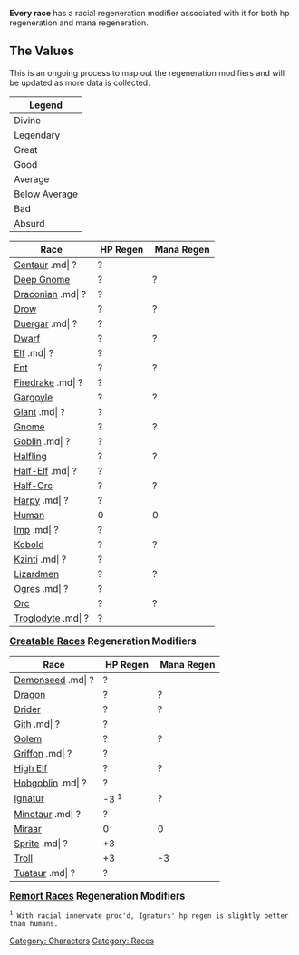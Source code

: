 **Every race** has a racial regeneration modifier associated with it for
both hp regeneration and mana regeneration.

## The Values

This is an ongoing process to map out the regeneration modifiers and
will be updated as more data is collected.

| Legend        |
|---------------|
| Divine        |
| Legendary     |
| Great         |
| Good          |
| Average       |
| Below Average |
| Bad           |
| Absurd        |

| Race                                        |  HP Regen |  Mana Regen |
|---------------------------------------------|-----------|-------------|
| [Centaur](Centaur "wikilink") .md\| ?       | ?         |             |
| [Deep Gnome](Deep_Gnome "wikilink")         | ?         | ?           |
| [Draconian](Draconian "wikilink") .md\| ?   | ?         |             |
| [Drow](Drow "wikilink")                     | ?         | ?           |
| [Duergar](Duergar "wikilink") .md\| ?       | ?         |             |
| [Dwarf](Dwarf "wikilink")                   | ?         | ?           |
| [Elf](Elf "wikilink") .md\| ?               | ?         |             |
| [Ent](Ent "wikilink")                       | ?         | ?           |
| [Firedrake](Firedrake "wikilink") .md\| ?   | ?         |             |
| [Gargoyle](Gargoyle "wikilink")             | ?         | ?           |
| [Giant](Giant "wikilink") .md\| ?           | ?         |             |
| [Gnome](Gnome "wikilink")                   | ?         | ?           |
| [Goblin](Goblin "wikilink") .md\| ?         | ?         |             |
| [Halfling](Halfling "wikilink")             | ?         | ?           |
| [Half-Elf](Half-Elf "wikilink") .md\| ?     | ?         |             |
| [Half-Orc](Half-Orc "wikilink")             | ?         | ?           |
| [Harpy](Harpy "wikilink") .md\| ?           | ?         |             |
| [Human](Human "wikilink")                   | 0         | 0           |
| [Imp](Imp "wikilink") .md\| ?               | ?         |             |
| [Kobold](Kobold "wikilink")                 | ?         | ?           |
| [Kzinti](Kzinti "wikilink") .md\| ?         | ?         |             |
| [Lizardmen](Lizardmen "wikilink")           | ?         | ?           |
| [Ogres](Ogres "wikilink") .md\| ?           | ?         |             |
| [Orc](Orc "wikilink")                       | ?         | ?           |
| [Troglodyte](Troglodyte "wikilink") .md\| ? | ?         |             |

<big>**[Creatable Races](:Category:_Creatable_Races.md "wikilink")
Regeneration Modifiers**</big>

<div style="clear: both;">
</div>

  

| Race                                      |  HP Regen       |  Mana Regen |
|-------------------------------------------|-----------------|-------------|
| [Demonseed](Demonseed "wikilink") .md\| ? | ?               |             |
| [Dragon](Dragon "wikilink")               | ?               | ?           |
| [Drider](Driders.md "wikilink")           | ?               | ?           |
| [Gith](Gith "wikilink") .md\| ?           | ?               |             |
| [Golem](Golem "wikilink")                 | ?               | ?           |
| [Griffon](Griffon "wikilink") .md\| ?     | ?               |             |
| [High Elf](High_Elf "wikilink")           | ?               | ?           |
| [Hobgoblin](Hobgoblin "wikilink") .md\| ? | ?               |             |
| [Ignatur](Ignatur "wikilink")             | -3 <sup>1</sup> | ?           |
| [Minotaur](Minotaur "wikilink") .md\| ?   | ?               |             |
| [Miraar](Miraar "wikilink")               | 0               | 0           |
| [Sprite](Sprite "wikilink") .md\| ?       | +3              |             |
| [Troll](Troll "wikilink")                 | +3              | -3          |
| [Tuataur](Tuataur "wikilink") .md\| ?     | ?               |             |

<big>**[Remort Races](:Category:_Remort_Races "wikilink") Regeneration
Modifiers**</big>

<sup>`1`</sup>` With racial innervate proc'd, Ignaturs' hp regen is slightly better than humans.`

[Category: Characters](Category:_Characters "wikilink") [Category:
Races](Category:_Races "wikilink")
